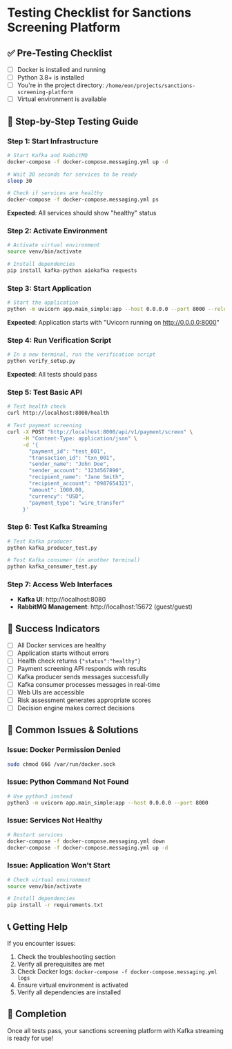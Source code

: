 # Testing Checklist for Sanctions Screening Platform

## ✅ **Pre-Testing Checklist**

- [ ] Docker is installed and running
- [ ] Python 3.8+ is installed
- [ ] You're in the project directory: `/home/eon/projects/sanctions-screening-platform`
- [ ] Virtual environment is available

## 🚀 **Step-by-Step Testing Guide**

### **Step 1: Start Infrastructure**
```bash
# Start Kafka and RabbitMQ
docker-compose -f docker-compose.messaging.yml up -d

# Wait 30 seconds for services to be ready
sleep 30

# Check if services are healthy
docker-compose -f docker-compose.messaging.yml ps
```

**Expected**: All services should show "healthy" status

### **Step 2: Activate Environment**
```bash
# Activate virtual environment
source venv/bin/activate

# Install dependencies
pip install kafka-python aiokafka requests
```

### **Step 3: Start Application**
```bash
# Start the application
python -m uvicorn app.main_simple:app --host 0.0.0.0 --port 8000 --reload
```

**Expected**: Application starts with "Uvicorn running on http://0.0.0.0:8000"

### **Step 4: Run Verification Script**
```bash
# In a new terminal, run the verification script
python verify_setup.py
```

**Expected**: All tests should pass

### **Step 5: Test Basic API**
```bash
# Test health check
curl http://localhost:8000/health

# Test payment screening
curl -X POST "http://localhost:8000/api/v1/payment/screen" \
     -H "Content-Type: application/json" \
     -d '{
       "payment_id": "test_001",
       "transaction_id": "txn_001",
       "sender_name": "John Doe",
       "sender_account": "1234567890",
       "recipient_name": "Jane Smith",
       "recipient_account": "0987654321",
       "amount": 1000.00,
       "currency": "USD",
       "payment_type": "wire_transfer"
     }'
```

### **Step 6: Test Kafka Streaming**
```bash
# Test Kafka producer
python kafka_producer_test.py

# Test Kafka consumer (in another terminal)
python kafka_consumer_test.py
```

### **Step 7: Access Web Interfaces**
- **Kafka UI**: http://localhost:8080
- **RabbitMQ Management**: http://localhost:15672 (guest/guest)

## 🎯 **Success Indicators**

- [ ] All Docker services are healthy
- [ ] Application starts without errors
- [ ] Health check returns `{"status":"healthy"}`
- [ ] Payment screening API responds with results
- [ ] Kafka producer sends messages successfully
- [ ] Kafka consumer processes messages in real-time
- [ ] Web UIs are accessible
- [ ] Risk assessment generates appropriate scores
- [ ] Decision engine makes correct decisions

## 🐛 **Common Issues & Solutions**

### Issue: Docker Permission Denied
```bash
sudo chmod 666 /var/run/docker.sock
```

### Issue: Python Command Not Found
```bash
# Use python3 instead
python3 -m uvicorn app.main_simple:app --host 0.0.0.0 --port 8000
```

### Issue: Services Not Healthy
```bash
# Restart services
docker-compose -f docker-compose.messaging.yml down
docker-compose -f docker-compose.messaging.yml up -d
```

### Issue: Application Won't Start
```bash
# Check virtual environment
source venv/bin/activate

# Install dependencies
pip install -r requirements.txt
```

## 📞 **Getting Help**

If you encounter issues:
1. Check the troubleshooting section
2. Verify all prerequisites are met
3. Check Docker logs: `docker-compose -f docker-compose.messaging.yml logs`
4. Ensure virtual environment is activated
5. Verify all dependencies are installed

## 🎉 **Completion**

Once all tests pass, your sanctions screening platform with Kafka streaming is ready for use!
